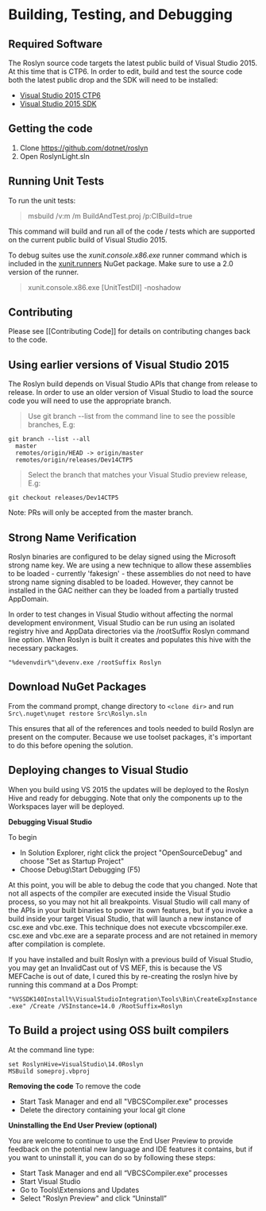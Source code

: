 # Building, Testing, and Debugging

## Required Software

The Roslyn source code targets the latest public build of Visual Studio 2015.  At this time that is CTP6.  In order to edit, build and test the source code both the latest public drop and the SDK will need to be installed:

- [Visual Studio 2015 CTP6](http://go.microsoft.com/?linkid=9875137&clcid=0x409&wt.mc_id=o~msft~vscom~download-body~dn906891&campaign=o~msft~vscom~download-body~dn906891)
- [Visual Studio 2015 SDK](http://go.microsoft.com/?linkid=9875738)

## Getting the code

1. Clone https://github.com/dotnet/roslyn
2. Open RoslynLight.sln 

## Running Unit Tests
To run the unit tests:

> msbuild /v:m /m BuildAndTest.proj /p:CIBuild=true

This command will build and run all of the code / tests which are supported on the current public build of Visual Studio 2015.  

To debug suites use the *xunit.console.x86.exe* runner command which is included in the [xunit.runners](https://www.nuget.org/packages/xunit.runners) NuGet package.  Make sure to use a 2.0 version of the runner.  

> xunit.console.x86.exe [UnitTestDll] -noshadow 

## Contributing
Please see [[Contributing Code]] for details on contributing changes back to the code.

## Using earlier versions of Visual Studio 2015 

The Roslyn build depends on Visual Studio APIs that change from release to release.  In order to use an older version of Visual Studio to load the source code you will need to use the appropriate branch.

> Use git branch --list from the command line to see the possible branches, E.g:

```
git branch --list --all
  master
  remotes/origin/HEAD -> origin/master
  remotes/origin/releases/Dev14CTP5
```

> Select the branch that matches your Visual Studio preview release, E.g:

```
git checkout releases/Dev14CTP5 
```

Note: PRs will only be accepted from the master branch.  

## Strong Name Verification
Roslyn binaries are configured to be delay signed using the Microsoft strong name key.  We are using a new technique to allow these assemblies to be loaded - currently 'fakesign' - these assemblies do not need to have strong name signing disabled to be loaded.  However, they cannot be installed in the GAC neither can they be loaded from a partially trusted AppDomain.

In order to test changes in Visual Studio without affecting the normal development environment, Visual Studio can be run using an isolated registry hive and AppData directories via the /rootSuffix Roslyn command line option.  When Roslyn is built it creates and populates this hive with the necessary packages.

```
"%devenvdir%"\devenv.exe /rootSuffix Roslyn
```

## Download NuGet Packages
From the command prompt, change directory to `<clone dir>` and run `Src\.nuget\nuget restore Src\Roslyn.sln`

This ensures that all of the references and tools needed to build Roslyn are present on the computer.  Because we use toolset packages, it's important to do this before opening the solution.

## Deploying changes to Visual Studio
When you build using VS 2015 the updates will be deployed to the Roslyn Hive and ready for debugging.  Note that only the components up to the Workspaces layer will be deployed.  

**Debugging Visual Studio**

To begin

* In Solution Explorer, right click the project "OpenSourceDebug" and choose "Set as Startup Project"
* Choose Debug\Start Debugging (F5)

At this point, you will be able to debug the code that you changed.  Note that not all aspects of the compiler are executed inside the Visual Studio process, so you may not hit all breakpoints.  Visual Studio will call many of the APIs in your built binaries to power its own features, but if you invoke a build inside your target Visual Studio, that will launch a new instance of csc.exe and vbc.exe.  This technique does not execute vbcscompiler.exe.  csc.exe and vbc.exe are a separate process and are not retained in memory after compilation is complete.

If you have installed and built Roslyn with a previous build of Visual Studio, you may get an InvalidCast out of VS MEF, this is because the VS MEFCache is out of date, I cured this by re-creating the roslyn hive by running this command at a Dos Prompt:

`"%VSSDK140Install%\VisualStudioIntegration\Tools\Bin\CreateExpInstance.exe" /Create /VSInstance=14.0 /RootSuffix=Roslyn`

## To Build a project using OSS built compilers
At the command line type: 

```
set RoslynHive=VisualStudio\14.0Roslyn
MSBuild someproj.vbproj
```

**Removing the code**
To remove the code

* Start Task Manager and end all "VBCSCompiler.exe" processes
* Delete the directory containing your local git clone

**Uninstalling the End User Preview (optional)**

You are welcome to continue to use the End User Preview to provide feedback on the potential new language and IDE features it contains, but if you want to uninstall it, you can do so by following these steps:

* Start Task Manager and end all “VBCSCompiler.exe” processes
* Start Visual Studio
* Go to Tools\Extensions and Updates
* Select "Roslyn Preview" and click “Uninstall”

